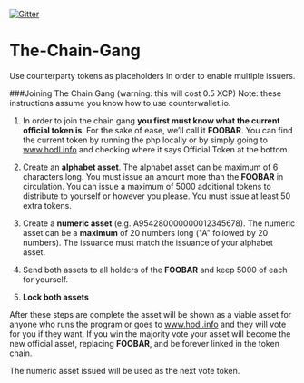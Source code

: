 [![Gitter](https://badges.gitter.im/Join%20Chat.svg)](https://gitter.im/Buskcoin/The-Chain-Gang?utm_source=badge&utm_medium=badge&utm_campaign=pr-badge&utm_content=badge)
# The-Chain-Gang
Use counterparty tokens as placeholders in order to enable multiple issuers.

###Joining The Chain Gang (warning: this will cost 0.5 XCP)
Note: these instructions assume you know how to use counterwallet.io. 

1. In order to join the chain gang **you first must know what the current official token is**. For the sake of ease, we’ll call it **FOOBAR**. You can find the current token by running the php locally or by simply going to www.hodl.info and checking where it says Official Token at the bottom.

2. Create an **alphabet asset**. The alphabet asset can be maximum of 6 characters long. You must issue an amount more than the **FOOBAR** in circulation. You can issue a maximum of 5000 additional tokens to distribute to yourself or however you please. You must issue at least 50 extra tokens.


3. Create a **numeric asset** (e.g. A954280000000012345678). The numeric asset can be a **maximum** of 20 numbers long ("A" followed by 20 numbers). The issuance must match the issuance of your alphabet asset.

4. Send both assets to all holders of the **FOOBAR** and keep 5000 of each for yourself.

5. **Lock both assets**

After these steps are complete the asset will be shown as a viable asset for anyone who runs the program or goes to www.hodl.info and they will vote for you if they want. If you win the majority vote your asset will become the new official asset, replacing **FOOBAR**, and be forever linked in the token chain.

The numeric asset issued will be used as the next vote token.
